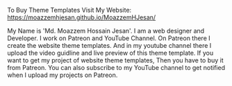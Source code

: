 To Buy Theme Templates Visit My Website:
https://moazzemhjesan.github.io/MoazzemHJesan/

My Name is 'Md. Moazzem Hossain Jesan'. I am a web designer and Developer. I work on Patreon and YouTube Channel. On Patreon there I create the website theme templates. And in my youtube channel there I upload the video guidline and live preview of this theme template. If you want to get my project of website theme templates, Then you have to buy it from Patreon. You can also subscribe to my YouTube channel to get notified when I upload my projects on Patreon.
